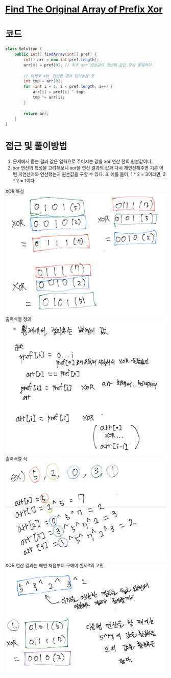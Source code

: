 # [Find The Original Array of Prefix Xor](https://leetcode.com/problems/find-the-original-array-of-prefix-xor/description/)

# 코드
```java
class Solution {
    public int[] findArray(int[] pref) {
        int[] arr = new int[pref.length];
        arr[0] = pref[0]; // 최초 xor 원본값의 첫번째 값은 항상 동일하다. 

        // 이제껏 xor 연산한 결과 담아놓을 곳
        int tmp = arr[0];
        for (int i = 1; i < pref.length; i++) {
            arr[i] = pref[i] ^ tmp;
            tmp ^= arr[i];
        }

        return arr;
    }
}
```

# 접근 및 풀이방법
1. 문제에서 묻는 결과 값은 입력으로 주어지는 값을 xor 연산 전의 원본값이다.
2. xor 연산의 특성을 고려해보니 xor을 연산 결과의 값과 다시 재연산해주면 기존 어떤 피연산자와 연산했는지 원본값을 구할 수 있다.
   3. 예를 들어, 1 ^ 2 = 3이라면, 3 ^ 2 = 1이다.

XOR 특성
![xor 특성](./images/find-the-original-array-of-prefix-xor_lth_xor특성.png)
출력배열 정의
![출력배열 정의](./images/find-the-original-array-of-prefix-xor_lth_출력배열정의.png)
출력배열 식
![출력배열식](./images/find-the-original-array-of-prefix-xor_lth_출력배열식.png)
XOR 연산 결과는 매번 처음부터 구해야 할까?의 고민
![XOR결과고민](./images/find-the-original-array-of-prefix-xor_lth_xor결과고민.png)
